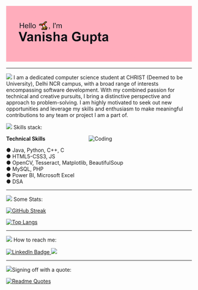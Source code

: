 ![MasterHead](https://github.com/V-anisha/V-anisha/blob/main/header.png)

-----------------------------------------------------------

<img src="https://media0.giphy.com/media/v1.Y2lkPTc5MGI3NjExaGs2dnRrcHN3ZzR3dWhjeGZsdGZwa2d5cXNzMGtlcW50NHk0cDhjNCZlcD12MV9pbnRlcm5hbF9naWZfYnlfaWQmY3Q9cw/TKLf623UsWaMxY8lUD/giphy.gif" width="50"> I am a dedicated computer science student at CHRIST (Deemed to be University), Delhi NCR campus, with a broad range of interests encompassing software development. With my combined passion for technical and creative pursuits, I bring a distinctive perspective and approach to problem-solving. I am highly motivated to seek out new opportunities and leverage my skills and enthusiasm to make meaningful contributions to any team or project I am a part of.

<img src="https://media0.giphy.com/media/v1.Y2lkPTc5MGI3NjExZG9vdTlhbW9pMzJuMDdjbnhzY3N3Ynl6Nzk4ZDhpdmc4b24zYmtkMCZlcD12MV9pbnRlcm5hbF9naWZfYnlfaWQmY3Q9cw/gFK6scW91lwIA6vRXD/giphy.gif" width="50"> Skills stack: 

<img align="right" alt="Coding" width="280" src="https://media3.giphy.com/media/v1.Y2lkPTc5MGI3NjExdmR6YThhNnM1OGFyMzFidGxpNWM4ZzUwY2V6dzVscWh6NmZ4azdhcCZlcD12MV9pbnRlcm5hbF9naWZfYnlfaWQmY3Q9cw/IUNycHoVqvLDowiiam/giphy.gif">

 **Technical Skills**
 
● Java, Python, C++, C <br>
● HTML5-CSS3, JS <br>
● OpenCV, Tesseract, Matplotlib, BeautifulSoup <br>
● MySQL, PHP <br>
● Power BI, Microsoft Excel <br>
● DSA <br>

-----------------------------------------------------------

<img src="https://www.puttiapps.com/wp-content/uploads/2021/05/stats.gif" width="70"> Some Stats:

[![GitHub Streak](https://github-readme-streak-stats.herokuapp.com/?user=V-anisha&theme=rose)](https://git.io/streak-stats)

[![Top Langs](https://github-readme-stats.vercel.app/api/top-langs/?username=V-anisha&layout=donut-vertical&theme=rose)](https://github.com/anuraghazra/github-readme-stats)

-----------------------------------------------------------

<img src="https://media1.giphy.com/media/v1.Y2lkPTc5MGI3NjExZjR1YmpqemV6MXB2bzRmbnBleWdlb25scnlja3Zxa3hzdWNmcWhlciZlcD12MV9pbnRlcm5hbF9naWZfYnlfaWQmY3Q9cw/M9I91peYshVPW7oEbd/giphy.gif" width="30"> How to reach me: 

<a href="http://www.linkedin.com/in/vanisha-gupta">
    <img src="https://img.shields.io/badge/linkedin-%230077B5.svg?style=for-the-badge&logo=linkedin&logoColor=white" alt="LinkedIn Badge">
</a>
<a href="mailto:vanishaguptaofficial.gmail.com">
    <img src="https://img.shields.io/badge/Gmail-D14836?style=for-the-badge&logo=gmail&logoColor=white">
</a>

-----------------------------------------------------------

<img src="https://media1.giphy.com/media/v1.Y2lkPTc5MGI3NjExNTJ4Y3RmMG52Ynh2OHI1OWFlNnNwa3VwN21qYnE0dXM4M29xMDRycyZlcD12MV9pbnRlcm5hbF9naWZfYnlfaWQmY3Q9cw/fE2r70uPmmd5OdKlRg/giphy.gif" width="30">Signing off with a quote:

[![Readme Quotes](https://quotes-github-readme.vercel.app/api?border=true?type=horizontal&theme=dracula)](https://github.com/piyushsuthar/github-readme-quotes)
<!--
**V-anisha/V-anisha** is a ✨ _special_ ✨ repository because its `README.md` (this file) appears on your GitHub profile.

Here are some ideas to get you started:

- 🔭 I’m currently working on ...
- 🌱 I’m currently learning ...
- 👯 I’m looking to collaborate on ...
- 🤔 I’m looking for help with ...
- 💬 Ask me about ...
- 📫 How to reach me: ...
- 😄 Pronouns: ...
- ⚡ Fun fact: ...

![Profile View Counter](https://komarev.com/ghpvc/?username=V-anisha)
**Behavioural Skills**

● Time Management <br>
● Attention to Detail <br>
● Leadership and Collaboration\Team player <br>
● Problem-Solving <br>
● Communication and Presentation Skills <br>
● Continuous Improvement <br>
-->
